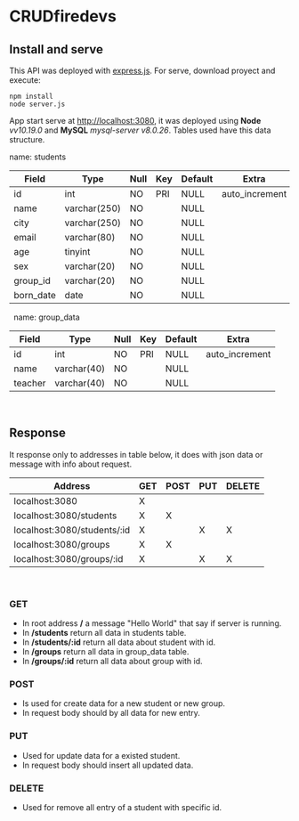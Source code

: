 # CRUDfiredevs

## Install and serve

This API was deployed with [express.js](https://expressjs.com/). For serve, download proyect and execute:

    npm install
    node server.js

App start serve at [http://localhost:3080](http://localhost:3080), it was deployed using **Node** *vv10.19.0* and **MySQL** *mysql-server v8.0.26*. Tables used have this data structure.

name: students 

| Field     | Type        | Null | Key | Default | Extra          |
| --------- | ----------- | ---- | --- | ------- | -------------- |
| id        | int         | NO   | PRI | NULL    | auto_increment |
| name      | varchar(250)| NO   |     | NULL    |                |
| city      | varchar(250)| NO   |     | NULL    |                |
| email     | varchar(80) | NO   |     | NULL    |                |
| age       | tinyint     | NO   |     | NULL    |                |
| sex       | varchar(20) | NO   |     | NULL    |                |
| group_id  | varchar(20) | NO   |     | NULL    |                |
| born_date | date        | NO   |     | NULL    |                |

&nbsp;
name: group_data 

| Field     | Type        | Null | Key | Default | Extra          |
| --------- | ----------- | ---- | --- | ------- | -------------- |
| id        | int         | NO   | PRI | NULL    | auto_increment |
| name      | varchar(40) | NO   |     | NULL    |                |
| teacher   | varchar(40) | NO   |     | NULL    |                |

&nbsp;

## Response
It response only to addresses in table below, it does with json data or message with info about request.

| Address                     | GET | POST | PUT | DELETE |
| --------------------------- | --- | ---- | --- | ------ |
| localhost:3080              |  X  |      |     |        |
| localhost:3080/students     |  X  |   X  |     |        |
| localhost:3080/students/:id |  X  |      |  X  |    X   |
| localhost:3080/groups       |  X  |   X  |     |        |
| localhost:3080/groups/:id   |  X  |      |  X  |    X   |

&nbsp;

### GET
* In root address **/** a message "Hello World" that say if server is running.
* In **/students** return all data in students table.
* In **/students/:id** return all data about student with id.
* In **/groups** return all data in group_data table.
* In **/groups/:id** return all data about group with id.

### POST
* Is used for create data for a new student or new group.
* In request body should by all data for new entry.

### PUT 
* Used for update data for a existed student.
* In request body should insert all updated data.

### DELETE
* Used for remove all entry of a student with specific id.

